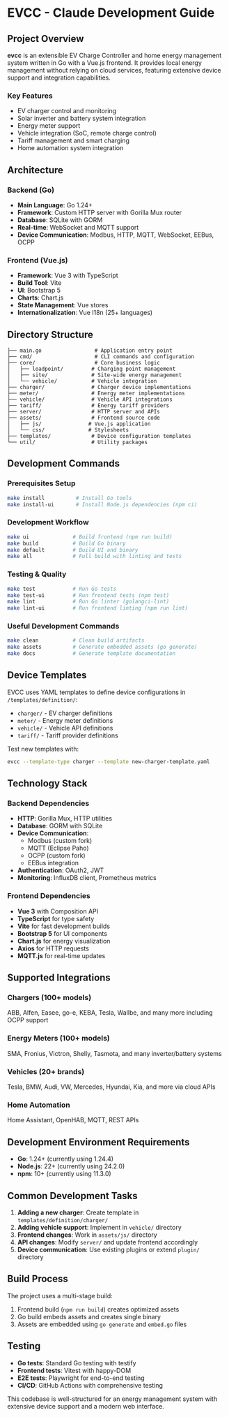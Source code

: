 # EVCC - Claude Development Guide

## Project Overview

**evcc** is an extensible EV Charge Controller and home energy management system written in Go with a Vue.js frontend. It provides local energy management without relying on cloud services, featuring extensive device support and integration capabilities.

### Key Features
- EV charger control and monitoring
- Solar inverter and battery system integration
- Energy meter support
- Vehicle integration (SoC, remote charge control)
- Tariff management and smart charging
- Home automation system integration

## Architecture

### Backend (Go)
- **Main Language**: Go 1.24+
- **Framework**: Custom HTTP server with Gorilla Mux router
- **Database**: SQLite with GORM
- **Real-time**: WebSocket and MQTT support
- **Device Communication**: Modbus, HTTP, MQTT, WebSocket, EEBus, OCPP

### Frontend (Vue.js)
- **Framework**: Vue 3 with TypeScript
- **Build Tool**: Vite
- **UI**: Bootstrap 5
- **Charts**: Chart.js
- **State Management**: Vue stores
- **Internationalization**: Vue I18n (25+ languages)

## Directory Structure

```
├── main.go                 # Application entry point
├── cmd/                    # CLI commands and configuration
├── core/                   # Core business logic
│   ├── loadpoint/         # Charging point management
│   ├── site/              # Site-wide energy management
│   └── vehicle/           # Vehicle integration
├── charger/               # Charger device implementations
├── meter/                 # Energy meter implementations  
├── vehicle/               # Vehicle API integrations
├── tariff/                # Energy tariff providers
├── server/                # HTTP server and APIs
├── assets/                # Frontend source code
│   ├── js/               # Vue.js application
│   └── css/              # Stylesheets
├── templates/             # Device configuration templates
└── util/                  # Utility packages
```

## Development Commands

### Prerequisites Setup
```bash
make install          # Install Go tools
make install-ui       # Install Node.js dependencies (npm ci)
```

### Development Workflow
```bash
make ui              # Build frontend (npm run build)
make build           # Build Go binary
make default         # Build UI and binary
make all             # Full build with linting and tests
```

### Testing & Quality
```bash
make test            # Run Go tests
make test-ui         # Run frontend tests (npm test)
make lint            # Run Go linter (golangci-lint)
make lint-ui         # Run frontend linting (npm run lint)
```

### Useful Development Commands
```bash
make clean           # Clean build artifacts
make assets          # Generate embedded assets (go generate)
make docs            # Generate template documentation
```

## Device Templates

EVCC uses YAML templates to define device configurations in `/templates/definition/`:
- `charger/` - EV charger definitions
- `meter/` - Energy meter definitions
- `vehicle/` - Vehicle API definitions
- `tariff/` - Tariff provider definitions

Test new templates with:
```bash
evcc --template-type charger --template new-charger-template.yaml
```

## Technology Stack

### Backend Dependencies
- **HTTP**: Gorilla Mux, HTTP utilities
- **Database**: GORM with SQLite
- **Device Communication**: 
  - Modbus (custom fork)
  - MQTT (Eclipse Paho)
  - OCPP (custom fork)
  - EEBus integration
- **Authentication**: OAuth2, JWT
- **Monitoring**: InfluxDB client, Prometheus metrics

### Frontend Dependencies
- **Vue 3** with Composition API
- **TypeScript** for type safety
- **Vite** for fast development builds
- **Bootstrap 5** for UI components
- **Chart.js** for energy visualization
- **Axios** for HTTP requests
- **MQTT.js** for real-time updates

## Supported Integrations

### Chargers (100+ models)
ABB, Alfen, Easee, go-e, KEBA, Tesla, Wallbe, and many more including OCPP support

### Energy Meters (100+ models) 
SMA, Fronius, Victron, Shelly, Tasmota, and many inverter/battery systems

### Vehicles (20+ brands)
Tesla, BMW, Audi, VW, Mercedes, Hyundai, Kia, and more via cloud APIs

### Home Automation
Home Assistant, OpenHAB, MQTT, REST APIs

## Development Environment Requirements

- **Go**: 1.24+ (currently using 1.24.4)
- **Node.js**: 22+ (currently using 24.2.0)
- **npm**: 10+ (currently using 11.3.0)

## Common Development Tasks

1. **Adding a new charger**: Create template in `templates/definition/charger/`
2. **Adding vehicle support**: Implement in `vehicle/` directory
3. **Frontend changes**: Work in `assets/js/` directory
4. **API changes**: Modify `server/` and update frontend accordingly
5. **Device communication**: Use existing plugins or extend `plugin/` directory

## Build Process

The project uses a multi-stage build:
1. Frontend build (`npm run build`) creates optimized assets
2. Go build embeds assets and creates single binary
3. Assets are embedded using `go generate` and `embed.go` files

## Testing

- **Go tests**: Standard Go testing with testify
- **Frontend tests**: Vitest with happy-DOM
- **E2E tests**: Playwright for end-to-end testing
- **CI/CD**: GitHub Actions with comprehensive testing

This codebase is well-structured for an energy management system with extensive device support and a modern web interface.